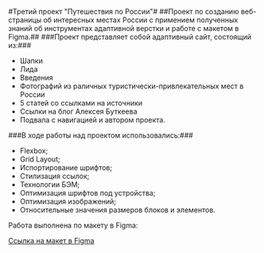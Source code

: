 #Третий проект "Путешествия по России"#
##Проект по созданию веб-страницы об интересных местах России с примением полученных знаний об инструментах адаптивной верстки и работе с макетом в Figma.##
###Проект представляет собой адаптивный сайт, состоящий из:###
* Шапки
* Лида
* Введения
* Фотографий из раличных туристически-привлекательных мест в России
* 5 статей со ссылками на источники
* Ссылки на блог Алексея Буткеева
* Подвала с навигацией и автором проекта. 

###В ходе работы над проектом использовались:###
* Flexbox;
* Grid Layout;
* Испортирование шрифтов;
* Стилизация ссылок;
* Технологии БЭМ;
* Оптимизация шрифтов под устройства;
* Оптимизация изображений;
* Относительные значения размеров блоков и элементов.
 
 Работа выполнена по макету в Figma:

[Ссылка на макет в Figma](https://www.figma.com/file/5S2WSbEFL6awjVWJ0NWL8Q/Sprint-3_-Russia-_-desktop-mobile?node-id=28503%3A0)

